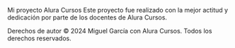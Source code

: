 Mi proyecto Alura Cursos
Este proyecto fue realizado con la mejor actitud y dedicación por parte de los docentes de Alura Cursos.

Derechos de autor
© 2024 Miguel García con Alura Cursos. Todos los derechos reservados.
